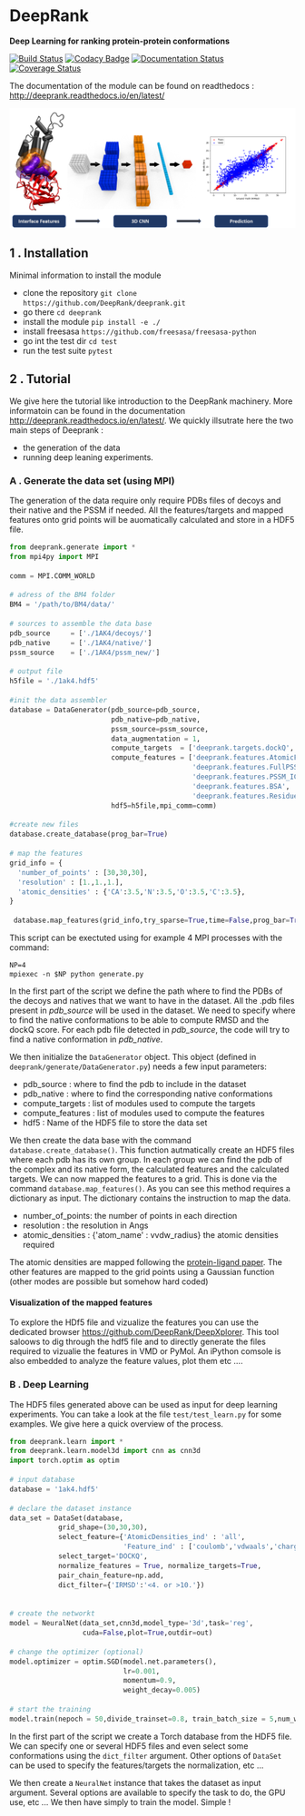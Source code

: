 # DeepRank

**Deep Learning for ranking protein-protein conformations**

[![Build Status](https://secure.travis-ci.org/DeepRank/deeprank.svg?branch=master)](https://travis-ci.org/DeepRank/deeprank)
[![Codacy Badge](https://api.codacy.com/project/badge/Grade/9252e59633cf46a7ada0c3c614c175ea)](https://www.codacy.com/app/NicoRenaud/deeprank?utm_source=github.com&utm_medium=referral&utm_content=DeepRank/deeprank&utm_campaign=Badge_Grade)
[![Documentation Status](https://readthedocs.org/projects/deeprank/badge/?version=latest)](http://deeprank.readthedocs.io/?badge=latest)
[![Coverage Status](https://coveralls.io/repos/github/DeepRank/deeprank/badge.svg?branch=master)](https://coveralls.io/github/DeepRank/deeprank?branch=master)

The documentation of the module can be found on readthedocs :
<http://deeprank.readthedocs.io/en/latest/>

![alt-text](./pics/deeprank.png)

## 1 . Installation

Minimal information to install the module

-   clone the repository `git clone https://github.com/DeepRank/deeprank.git`
-   go there             `cd deeprank`
-   install the module   `pip install -e ./`
-   install freesasa     `https://github.com/freesasa/freesasa-python`
-   go int the test dir `cd test`
-   run the test suite `pytest`

## 2 . Tutorial

We give here the tutorial like introduction to the DeepRank machinery. More informatoin can be found in the documentation <http://deeprank.readthedocs.io/en/latest/>.  We quickly illsutrate here the two main steps of Deeprank :

-   the generation of the data
-   running deep leaning experiments.

### A . Generate the data set (using MPI)

The generation of the data require only require PDBs files of decoys and their native and the PSSM if needed. All the features/targets and mapped features onto grid points will be auomatically calculated and store in a HDF5 file.

```python
from deeprank.generate import *
from mpi4py import MPI

comm = MPI.COMM_WORLD

# adress of the BM4 folder
BM4 = '/path/to/BM4/data/'

# sources to assemble the data base
pdb_source     = ['./1AK4/decoys/']
pdb_native     = ['./1AK4/native/']
pssm_source    = ['./1AK4/pssm_new/']

# output file
h5file = './1ak4.hdf5'

#init the data assembler
database = DataGenerator(pdb_source=pdb_source,
                         pdb_native=pdb_native,
                         pssm_source=pssm_source,
                         data_augmentation = 1,
                         compute_targets  = ['deeprank.targets.dockQ','deeprank.targets.binary_class'],
                         compute_features = ['deeprank.features.AtomicFeature',
                                             'deeprank.features.FullPSSM',
                                             'deeprank.features.PSSM_IC',
                                             'deeprank.features.BSA',
                                             'deeprank.features.ResidueDensity'],
                         hdf5=h5file,mpi_comm=comm)

#create new files
database.create_database(prog_bar=True)

# map the features
grid_info = {
  'number_of_points' : [30,30,30],
  'resolution' : [1.,1.,1.],
  'atomic_densities' : {'CA':3.5,'N':3.5,'O':3.5,'C':3.5},
}

 database.map_features(grid_info,try_sparse=True,time=False,prog_bar=True)
```

This script can be exectuted using for example 4 MPI processes with the command:

    NP=4
    mpiexec -n $NP python generate.py

In  the first part of the script we define the path where to find the PDBs of the decoys and natives that we want to have in the dataset. All the .pdb files present in _pdb_source_ will be used in the dataset. We need to specify where to find the native conformations to be able to compute RMSD and the dockQ score. For each pdb file detected in _pdb_source_, the code will try to find a native conformation in _pdb_native_.

We then initialize the `DataGenerator` object. This object (defined in `deeprank/generate/DataGenerator.py`) needs a few input parameters:

-   pdb_source : where to find the pdb to include in the dataset
-   pdb_native : where to find the corresponding native conformations
-   compute_targets : list of modules used to compute the targets
-   compute_features : list of modules used to compute the features
-   hdf5 : Name of the HDF5 file to store the data set

We then create the data base with the command `database.create_database()`. This function autmatically create an HDF5 files where each pdb has its own group. In each group we can find the pdb of the complex and its native form, the calculated features and the calculated targets. We can now mapped the features to a grid. This is done via the command `database.map_features()`. As you can see this method requires a dictionary as input. The dictionary contains the instruction to map the data.

-   number_of_points: the number of points in each direction
-   resolution : the resolution in Angs
-   atomic_densities : {'atom_name' : vvdw_radius} the atomic densities required

The atomic densities are mapped following the [protein-ligand paper](https://arxiv.org/abs/1612.02751). The other features are mapped to the grid points using a Gaussian function (other modes are possible but somehow hard coded)

#### Visualization of the mapped features

To explore the HDf5 file and vizualize the features you can use the dedicated browser <https://github.com/DeepRank/DeepXplorer>. This tool saloows to dig through the hdf5 file and to directly generate the files required to vizualie the features in VMD or PyMol. An iPython comsole is also embedded to analyze the feature values, plot them etc ....

### B . Deep Learning

The HDF5 files generated above can be used as input for deep learning experiments. You can take a look at the file `test/test_learn.py` for some examples. We give here a quick overview of the process.

```python
from deeprank.learn import *
from deeprank.learn.model3d import cnn as cnn3d
import torch.optim as optim

# input database
database = '1ak4.hdf5'

# declare the dataset instance
data_set = DataSet(database,
            grid_shape=(30,30,30),
            select_feature={'AtomicDensities_ind' : 'all',
                            'Feature_ind' : ['coulomb','vdwaals','charge','pssm'] },
            select_target='DOCKQ',
            normalize_features = True, normalize_targets=True,
            pair_chain_feature=np.add,
            dict_filter={'IRMSD':'<4. or >10.'})


# create the networkt
model = NeuralNet(data_set,cnn3d,model_type='3d',task='reg',
                  cuda=False,plot=True,outdir=out)

# change the optimizer (optional)
model.optimizer = optim.SGD(model.net.parameters(),
                            lr=0.001,
                            momentum=0.9,
                            weight_decay=0.005)

# start the training
model.train(nepoch = 50,divide_trainset=0.8, train_batch_size = 5,num_workers=0)
```

In the first part of the script we create a Torch database from the HDF5 file. We can specify one or several HDF5 files and even select some conformations using the `dict_filter` argument. Other options of `DataSet` can be used to specify the features/targets the normalization, etc ...

We then create a `NeuralNet` instance that takes the dataset as input argument. Several options are available to specify the task to do, the GPU use, etc ... We then have simply to train the model. Simple !
